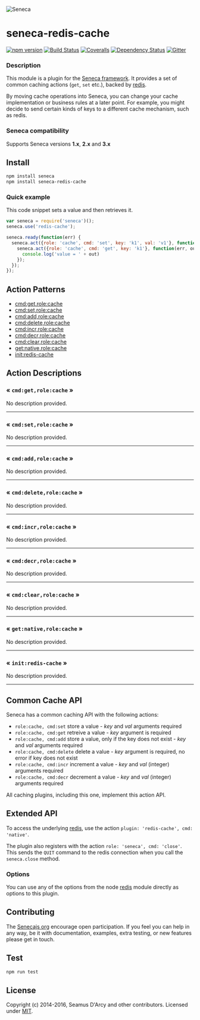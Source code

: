 ![Seneca](http://senecajs.org/files/assets/seneca-logo.png)

# seneca-redis-cache
[![npm version][npm-badge]][npm-url]
[![Build Status][travis-badge]][travis-url]
[![Coveralls][BadgeCoveralls]][Coveralls]
[![Dependency Status][david-badge]][david-url]
[![Gitter][gitter-badge]][gitter-url]

### Description

This module is a plugin for the [Seneca framework](http://senecajs.org). It provides a set of common caching actions (`get`, `set` etc.), backed by [redis](https://github.com/NodeRedis/node_redis).

By moving cache operations into Seneca, you can change your cache implementation or business rules at a later point.
For example, you might decide to send certain kinds of keys to a different cache mechanism, such as redis.

### Seneca compatibility
Supports Seneca versions **1.x**, **2.x** and **3.x**

## Install

```sh
npm install seneca
npm install seneca-redis-cache
```

### Quick example

This code snippet sets a value and then retrieves it.

```js
var seneca = require('seneca')();
seneca.use('redis-cache');

seneca.ready(function(err) {
  seneca.act({role: 'cache', cmd: 'set', key: 'k1', val: 'v1'}, function(err) {
    seneca.act({role: 'cache', cmd: 'get', key: 'k1'}, function(err, out) {
      console.log('value = ' + out)
    });
  });
});
```


<!--START:action-list-->


## Action Patterns

* [cmd:get,role:cache](#-cmdgetrolecache-)
* [cmd:set,role:cache](#-cmdsetrolecache-)
* [cmd:add,role:cache](#-cmdaddrolecache-)
* [cmd:delete,role:cache](#-cmddeleterolecache-)
* [cmd:incr,role:cache](#-cmdincrrolecache-)
* [cmd:decr,role:cache](#-cmddecrrolecache-)
* [cmd:clear,role:cache](#-cmdclearrolecache-)
* [get:native,role:cache](#-getnativerolecache-)
* [init:redis-cache](#-initrediscache-)


<!--END:action-list-->

<!--START:action-desc-->


## Action Descriptions

### &laquo; `cmd:get,role:cache` &raquo;

No description provided.



----------
### &laquo; `cmd:set,role:cache` &raquo;

No description provided.



----------
### &laquo; `cmd:add,role:cache` &raquo;

No description provided.



----------
### &laquo; `cmd:delete,role:cache` &raquo;

No description provided.



----------
### &laquo; `cmd:incr,role:cache` &raquo;

No description provided.



----------
### &laquo; `cmd:decr,role:cache` &raquo;

No description provided.



----------
### &laquo; `cmd:clear,role:cache` &raquo;

No description provided.



----------
### &laquo; `get:native,role:cache` &raquo;

No description provided.



----------
### &laquo; `init:redis-cache` &raquo;

No description provided.



----------


<!--END:action-desc-->



## Common Cache API

Seneca has a common caching API with the following actions:

   * `role:cache, cmd:set` store a value - _key_ and _val_ arguments required
   * `role:cache, cmd:get` retreive a value - _key_ argument is required
   * `role:cache, cmd:add` store a value, only if the key does not exist - _key_ and _val_ arguments required
   * `role:cache, cmd:delete` delete a value - _key_ argument is required, no error if key does not exist
   * `role:cache, cmd:incr` increment a value - _key_ and _val_ (integer) arguments required
   * `role:cache, cmd:decr` decrement a value - _key_ and _val_ (integer) arguments required

All caching plugins, including this one, implement this action API.

## Extended API

To access the underlying [redis](https://github.com/NodeRedis/node_redis), use the action `plugin: 'redis-cache', cmd: 'native'`.

The plugin also registers with the action `role: 'seneca', cmd: 'close'`. This sends the `QUIT` command to the redis connection when you call the `seneca.close` method.

### Options

You can use any of the options from the node [redis](https://github.com/NodeRedis/node_redis#options-object-properties) module directly as options to this plugin.

## Contributing
The [Senecajs org][] encourage open participation. If you feel you can help in any way, be it with
documentation, examples, extra testing, or new features please get in touch.

## Test

```bash
npm run test
```

## License
Copyright (c) 2014-2016, Seamus D'Arcy and other contributors.
Licensed under [MIT][].

[npm-badge]: https://img.shields.io/npm/v/seneca-redis-cache.svg
[npm-url]: https://npmjs.com/package/seneca-redis-cache
[travis-badge]: https://travis-ci.org/senecajs/seneca-redis-cache.svg
[travis-url]: https://travis-ci.org/senecajs/seneca-redis-cache
[codeclimate-badge]: https://codeclimate.com/github/senecajs/seneca-redis-cache/badges/gpa.svg
[codeclimate-url]: https://codeclimate.com/github/senecajs/seneca-redis-cache
[Coveralls]: https://coveralls.io/github/senecajs/seneca-redis-cache?branch=master
[BadgeCoveralls]: https://coveralls.io/repos/github/senecajs/seneca-redis-cache/badge.svg?branch=master
[david-badge]: https://david-dm.org/senecajs/seneca-redis-cache.svg
[david-url]: https://david-dm.org/senecajs/seneca-redis-cache
[gitter-badge]: https://badges.gitter.im/Join%20Chat.svg
[gitter-url]: https://gitter.im/senecajs/seneca
[MIT]: ./LICENSE
[Senecajs org]: https://github.com/senecajs/
[Seneca.js]: https://www.npmjs.com/package/seneca
